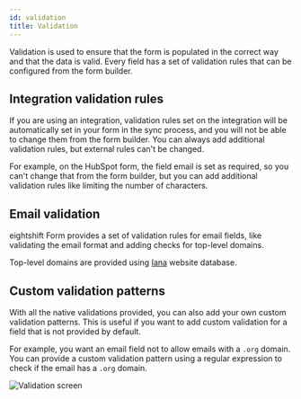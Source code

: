 ```yaml
---
id: validation
title: Validation
---
```


Validation is used to ensure that the form is populated in the correct way and that the data is valid. Every field has a set of validation rules that can be configured from the form builder.

## Integration validation rules

If you are using an integration, validation rules set on the integration will be automatically set in your form in the sync process, and you will not be able to change them from the form builder. You can always add additional validation rules, but external rules can't be changed.

For example, on the HubSpot form, the field email is set as required, so you can't change that from the form builder, but you can add additional validation rules like limiting the number of characters.

## Email validation

eightshift Form provides a set of validation rules for email fields, like validating the email format and adding checks for top-level domains.

Top-level domains are provided using [Iana](https://www.iana.org/domains/root/db) website database.

## Custom validation patterns

With all the native validations provided, you can also add your own custom validation patterns. This is useful if you want to add custom validation for a field that is not provided by default.

For example, you want an email field not to allow emails with a `.org` domain. You can provide a custom validation pattern using a regular expression to check if the email has a `.org` domain. 

![Validation screen](/img/forms/validation.webp)
